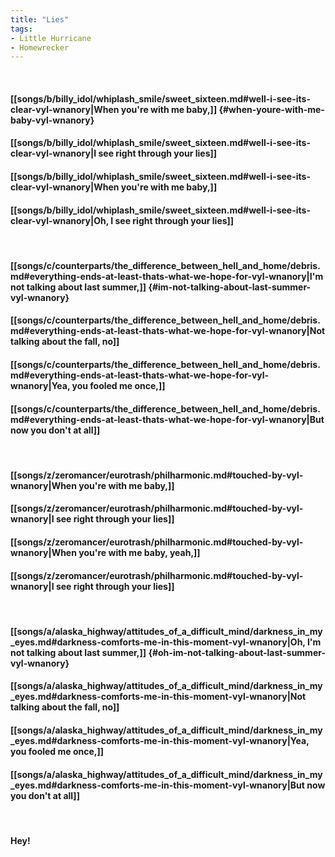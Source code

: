 ```yaml
---
title: "Lies"
tags:
- Little Hurricane
- Homewrecker
---
```

&nbsp;
#### [[songs/b/billy_idol/whiplash_smile/sweet_sixteen.md#well-i-see-its-clear-vyl-wnanory|When you're with me baby,]] {#when-youre-with-me-baby-vyl-wnanory}
#### [[songs/b/billy_idol/whiplash_smile/sweet_sixteen.md#well-i-see-its-clear-vyl-wnanory|I see right through your lies]]
#### [[songs/b/billy_idol/whiplash_smile/sweet_sixteen.md#well-i-see-its-clear-vyl-wnanory|When you're with me baby,]]
#### [[songs/b/billy_idol/whiplash_smile/sweet_sixteen.md#well-i-see-its-clear-vyl-wnanory|Oh, I see right through your lies]]
&nbsp;
#### [[songs/c/counterparts/the_difference_between_hell_and_home/debris.md#everything-ends-at-least-thats-what-we-hope-for-vyl-wnanory|I'm not talking about last summer,]] {#im-not-talking-about-last-summer-vyl-wnanory}
#### [[songs/c/counterparts/the_difference_between_hell_and_home/debris.md#everything-ends-at-least-thats-what-we-hope-for-vyl-wnanory|Not talking about the fall, no]]
#### [[songs/c/counterparts/the_difference_between_hell_and_home/debris.md#everything-ends-at-least-thats-what-we-hope-for-vyl-wnanory|Yea, you fooled me once,]]
#### [[songs/c/counterparts/the_difference_between_hell_and_home/debris.md#everything-ends-at-least-thats-what-we-hope-for-vyl-wnanory|But now you don't at all]]
&nbsp;
#### [[songs/z/zeromancer/eurotrash/philharmonic.md#touched-by-vyl-wnanory|When you're with me baby,]]
#### [[songs/z/zeromancer/eurotrash/philharmonic.md#touched-by-vyl-wnanory|I see right through your lies]]
#### [[songs/z/zeromancer/eurotrash/philharmonic.md#touched-by-vyl-wnanory|When you're with me baby, yeah,]]
#### [[songs/z/zeromancer/eurotrash/philharmonic.md#touched-by-vyl-wnanory|I see right through your lies]]
&nbsp;
#### [[songs/a/alaska_highway/attitudes_of_a_difficult_mind/darkness_in_my_eyes.md#darkness-comforts-me-in-this-moment-vyl-wnanory|Oh, I'm not talking about last summer,]] {#oh-im-not-talking-about-last-summer-vyl-wnanory}
#### [[songs/a/alaska_highway/attitudes_of_a_difficult_mind/darkness_in_my_eyes.md#darkness-comforts-me-in-this-moment-vyl-wnanory|Not talking about the fall, no]]
#### [[songs/a/alaska_highway/attitudes_of_a_difficult_mind/darkness_in_my_eyes.md#darkness-comforts-me-in-this-moment-vyl-wnanory|Yea, you fooled me once,]]
#### [[songs/a/alaska_highway/attitudes_of_a_difficult_mind/darkness_in_my_eyes.md#darkness-comforts-me-in-this-moment-vyl-wnanory|But now you don't at all]]
&nbsp;
#### Hey!
